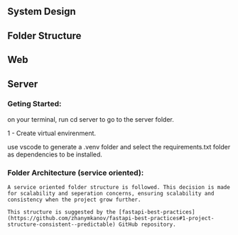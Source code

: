 ## System Design

## Folder Structure

## Web 

## Server

### Geting Started:


on your terminal, run cd server to go to the server folder. 

1 - Create virtual envirenment.

use vscode to generate a .venv folder and select the requirements.txt folder as dependencies to be installed. 


### Folder Architecture (service oriented):
    A service oriented folder structure is followed. This decision is made for scalability and seperation concerns, ensuring scalability and consistency when the project grow further.

    This structure is suggested by the [fastapi-best-practices](https://github.com/zhanymkanov/fastapi-best-practices#1-project-structure-consistent--predictable) GitHub repository.
